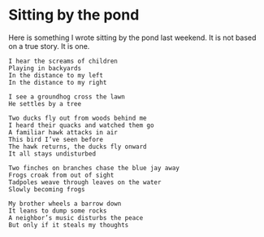 # Sitting by the pond

Here is something I wrote sitting by the pond last weekend. It is not based on a true story. It is one.
    
    
    I hear the screams of children
    Playing in backyards
    In the distance to my left
    In the distance to my right
    
    I see a groundhog cross the lawn
    He settles by a tree
    
    Two ducks fly out from woods behind me
    I heard their quacks and watched them go
    A familiar hawk attacks in air
    This bird I’ve seen before
    The hawk returns, the ducks fly onward
    It all stays undisturbed
    
    Two finches on branches chase the blue jay away
    Frogs croak from out of sight
    Tadpoles weave through leaves on the water
    Slowly becoming frogs
    
    My brother wheels a barrow down
    It leans to dump some rocks
    A neighbor’s music disturbs the peace
    But only if it steals my thoughts
